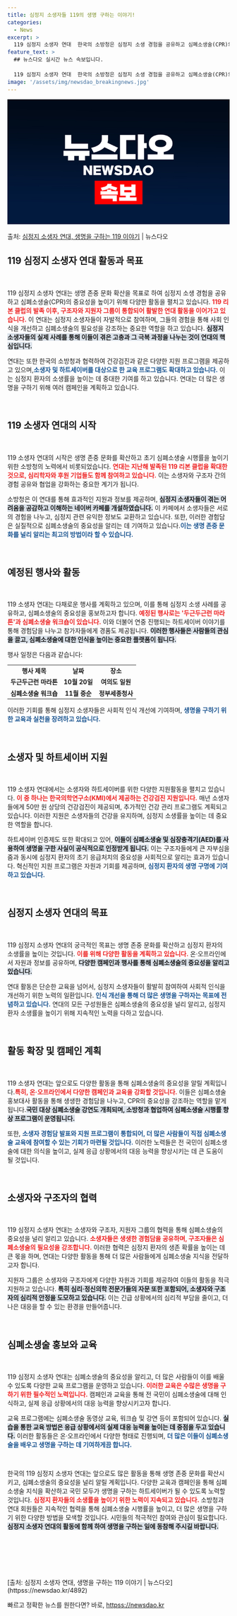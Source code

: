 ```yaml
---
title: 심정지 소생자들 119의 생명 구하는 이야기!
categories:
  - News
excerpt: >
  119 심정지 소생자 연대  한국의 소방청은 심정지 소생 경험을 공유하고 심폐소생술(CPR)의 중요성을 강조…
feature_text: >
  ## 뉴스다오 실시간 뉴스 속보입니다.

  119 심정지 소생자 연대  한국의 소방청은 심정지 소생 경험을 공유하고 심폐소생술(CPR)의 중요성을 강조…
image: '/assets/img/newsdao_breakingnews.jpg'
---
```


![뉴스다오 속보](/assets/img/newsdao_breakingnews.jpg)

<p>출처: <a href="httpss://newsdao.kr/4892" rel="dofollow">심정지 소생자 연대, 생명을 구하는 119 이야기</a> | 뉴스다오</p>

<h2 data-ke-size="size26">119 심정지 소생자 연대 활동과 목표</h2>
<p data-ke-size="size16">&nbsp;</p>

119 심정지 소생자 연대는 생명 존중 문화 확산을 목표로 하여 심정지 소생 경험을 공유하고 심폐소생술(CPR)의 중요성을 높이기 위해 다양한 활동을 펼치고 있습니다. <b><span style="color: #ee2323;">119 리본 클럽의 발족 이후, 구조자와 지원자 그룹이 통합되어 활발한 연대 활동을 이어가고 있습니다.</span></b> 이 연대는 심정지 소생자들이 자발적으로 참여하며, 그들의 경험을 통해 사회 인식을 개선하고 심폐소생술의 필요성을 강조하는 중요한 역할을 하고 있습니다. <b><span style="background-color: #21538527;">심정지 소생자들의 실제 사례를 통해 이들이 겪은 고충과 그 극복 과정을 나누는 것이 연대의 핵심입니다.</span></b>

연대는 또한 한국의 소방청과 협력하여 건강검진과 같은 다양한 지원 프로그램을 제공하고 있으며,<b><span style="color: #1a5490;">소생자 및 하트세이버를 대상으로 한 교육 프로그램도 확대하고 있습니다.</span></b> 이는 심정지 환자의 소생률을 높이는 데 중대한 기여를 하고 있습니다. 연대는 더 많은 생명을 구하기 위해 여러 캠페인을 계획하고 있습니다.

<p data-ke-size="size16">&nbsp;</p>

<h2 data-ke-size="size26">119 소생자 연대의 시작</h2>
<p data-ke-size="size16">&nbsp;</p>

119 소생자 연대의 시작은 생명 존중 문화를 확산하고 초기 심폐소생술 시행률을 높이기 위한 소방청의 노력에서 비롯되었습니다. <b><span style="color: #ee2323;">연대는 지난해 발족된 119 리본 클럽을 확대한 것으로, 심리학자와 후원 기업들도 함께 참여하고 있습니다.</span></b> 이는 소생자와 구조자 간의 경험 공유와 협업을 강화하는 중요한 계기가 됩니다. 

소방청은 이 연대를 통해 효과적인 지원과 정보를 제공하며, <b><span style="background-color: #21538527;">심정지 소생자들이 겪는 어려움을 공감하고 이해하는 네이버 카페를 개설하였습니다.</span></b> 이 카페에서 소생자들은 서로의 경험을 나누고, 심정지 관련 유익한 정보도 교환하고 있습니다. 또한, 이러한 경험담은 실질적으로 심폐소생술의 중요성을 알리는 데 기여하고 있습니다.<b><span style="color: #1a5490;">이는 생명 존중 문화를 널리 알리는 최고의 방법이라 할 수 있습니다.</span></b>

<p data-ke-size="size16">&nbsp;</p>

<h2 data-ke-size="size26">예정된 행사와 활동</h2>
<p data-ke-size="size16">&nbsp;</p>

119 소생자 연대는 다채로운 행사를 계획하고 있으며, 이를 통해 심정지 소생 사례를 공유하고, 심폐소생술의 중요성을 홍보하고자 합니다. <b><span style="color: #ee2323;">예정된 행사로는 '두근두근런 마라톤'과 심폐소생술 워크숍이 있습니다.</span></b> 이와 더불어 연중 진행되는 하트세이버 이야기를 통해 경험담을 나누고 참가자들에게 경품도 제공됩니다. <b><span style="background-color: #21538527;">이러한 행사들은 사람들의 관심을 끌고, 심폐소생술에 대한 인식을 높이는 중요한 플랫폼이 됩니다.</span></b>

행사 일정은 다음과 같습니다:

<table>
<tr>
<td style="text-align: center; height: 17px;"><b>행사 제목</b></td>
<td style="text-align: center; height: 17px;"><b>날짜</b></td>
<td style="text-align: center; height: 17px;"><b>장소</b></td>
</tr>
<tr>
<td style="text-align: center; height: 17px;"><b>두근두근런 마라톤</b></td>
<td style="text-align: center; height: 17px;"><b>10월 20일</b></td>
<td style="text-align: center; height: 17px;"><b>여의도 일원</b></td>
</tr>
<tr>
<td style="text-align: center; height: 17px;"><b>심폐소생술 워크숍</b></td>
<td style="text-align: center; height: 17px;"><b>11월 중순</b></td>
<td style="text-align: center; height: 17px;"><b>정부세종청사</b></td>
</tr>
</table>

이러한 기회를 통해 심정지 소생자들은 사회적 인식 개선에 기여하며, <b><span style="color: #1a5490;">생명을 구하기 위한 교육과 실천을 장려하고 있습니다.</span></b>

<p data-ke-size="size16">&nbsp;</p>

<h2 data-ke-size="size26">소생자 및 하트세이버 지원</h2>
<p data-ke-size="size16">&nbsp;</p>

119 소생자 연대에서는 소생자와 하트세이버를 위한 다양한 지원활동을 펼치고 있습니다. <b><span style="color: #ee2323;">이 중 하나는 한국의학연구소(KMI)에서 제공하는 건강검진 지원입니다.</span></b> 매년 소생자들에게 50만 원 상당의 건강검진이 제공되며, 추가적인 건강 관리 프로그램도 계획되고 있습니다. 이러한 지원은 소생자들의 건강을 유지하며, 심정지 소생률을 높이는 데 중요한 역할을 합니다. 

하트세이버 인증제도 또한 확대되고 있어, <b><span style="background-color: #21538527;">이들이 심폐소생술 및 심장충격기(AED)를 사용하여 생명을 구한 사실이 공식적으로 인정받게 됩니다.</span></b> 이는 구조자들에게 큰 자부심을 줌과 동시에 심정지 환자의 초기 응급처치의 중요성을 사회적으로 알리는 효과가 있습니다. 혁신적인 지원 프로그램은 자원과 기회를 제공하며, <b><span style="color: #1a5490;">심정지 환자의 생명 구명에 기여하고 있습니다.</span></b>

<p data-ke-size="size16">&nbsp;</p>

<h2 data-ke-size="size26">심정지 소생자 연대의 목표</h2>
<p data-ke-size="size16">&nbsp;</p>

119 심정지 소생자 연대의 궁극적인 목표는 생명 존중 문화를 확산하고 심정지 환자의 소생률을 높이는 것입니다. <b><span style="color: #ee2323;">이를 위해 다양한 활동을 계획하고 있습니다.</span></b> 온·오프라인에서 자원과 정보를 공유하며, <b><span style="background-color: #21538527;">다양한 캠페인과 행사를 통해 심폐소생술의 중요성을 알리고 있습니다.</span></b>

연대 활동은 단순한 교육을 넘어서, 심정지 소생자들이 활발히 참여하여 사회적 인식을 개선하기 위한 노력의 일환입니다. <b><span style="color: #1a5490;">인식 개선을 통해 더 많은 생명을 구하자는 목표에 전념하고 있습니다.</span></b> 연대의 모든 구성원들은 심폐소생술의 중요성을 널리 알리고, 심정지 환자 소생률을 높이기 위해 지속적인 노력을 다하고 있습니다.

<p data-ke-size="size16">&nbsp;</p>

<h2 data-ke-size="size26">활동 확장 및 캠페인 계획</h2>
<p data-ke-size="size16">&nbsp;</p>

119 소생자 연대는 앞으로도 다양한 활동을 통해 심폐소생술의 중요성을 알릴 계획입니다.<b><span style="color: #ee2323;">특히, 온·오프라인에서 다양한 캠페인과 교육을 강화할 것입니다.</span></b> 이들은 심폐소생술 홍보대사 활동을 통해 생생한 경험담을 나누고, CPR의 중요성을 강조하는 역할을 맡게 됩니다.<b><span style="background-color: #21538527;">국민 대상 심폐소생술 강연도 개최되며, 소방청과 협업하여 심폐소생술 시행률 향상 프로그램이 운영됩니다.</span></b> 

또한, <b><span style="color: #1a5490;">소생자 경험담 발표와 지원 프로그램이 통합되어, 더 많은 사람들이 직접 심폐소생술 교육에 참여할 수 있는 기회가 마련될 것입니다.</span></b> 이러한 노력들은 전 국민이 심폐소생술에 대한 의식을 높이고, 실제 응급 상황에서의 대응 능력을 향상시키는 데 큰 도움이 될 것입니다.

<p data-ke-size="size16">&nbsp;</p>

<h2 data-ke-size="size26">소생자와 구조자의 협력</h2>
<p data-ke-size="size16">&nbsp;</p>

119 심정지 소생자 연대는 소생자와 구조자, 지원자 그룹의 협력을 통해 심폐소생술의 중요성을 널리 알리고 있습니다. <b><span style="color: #ee2323;">소생자들은 생생한 경험담을 공유하며, 구조자들은 심폐소생술의 필요성을 강조합니다.</span></b> 이러한 협력은 심정지 환자의 생존 확률을 높이는 데 큰 몫을 하며, 연대는 다양한 활동을 통해 더 많은 사람들에게 심폐소생술 지식을 전달하고자 합니다.

지원자 그룹은 소생자와 구조자에게 다양한 자원과 기회를 제공하여 이들의 활동을 적극 지원하고 있습니다. <b><span style="background-color: #21538527;">특히 심리·정신의학 전문가들의 자문 또한 포함되어, 소생자와 구조자의 심리적 안정을 도모하고 있습니다.</span></b> 이는 긴급 상황에서의 심리적 부담을 줄이고, 더 나은 대응을 할 수 있는 환경을 만들어줍니다. 

<p data-ke-size="size16">&nbsp;</p>

<h2 data-ke-size="size26">심폐소생술 홍보와 교육</h2>
<p data-ke-size="size16">&nbsp;</p>

119 심정지 소생자 연대는 심폐소생술의 중요성을 알리고, 더 많은 사람들이 이를 배울 수 있도록 다양한 교육 프로그램을 운영하고 있습니다. <b><span style="color: #ee2323;">이러한 교육은 수많은 생명을 구하기 위한 필수적인 노력입니다.</span></b> 캠페인과 교육을 통해 전 국민이 심폐소생술에 대해 인식하고, 실제 응급 상황에서의 대응 능력을 향상시키고자 합니다.

교육 프로그램에는 심폐소생술 동영상 교육, 워크숍 및 강연 등이 포함되어 있습니다. <b><span style="background-color: #21538527;">실습을 통한 교육 방법은 응급 상황에서의 실제 대응 능력을 높이는 데 중점을 두고 있습니다.</span></b> 이러한 활동들은 온·오프라인에서 다양한 형태로 진행되며, <b><span style="color: #1a5490;">더 많은 이들이 심폐소생술을 배우고 생명을 구하는 데 기여하게끔 합니다.</span></b>

<p data-ke-size="size16">&nbsp;</p>

한국의 119 심정지 소생자 연대는 앞으로도 많은 활동을 통해 생명 존중 문화를 확산시키고, 심폐소생술의 중요성을 널리 알릴 계획입니다. 다양한 교육과 캠페인을 통해 심폐소생술 지식을 확산하고 국민 모두가 생명을 구하는 하트세이버가 될 수 있도록 노력할 것입니다. <b><span style="color: #ee2323;">심정지 환자들의 소생률을 높이기 위한 노력이 지속되고 있습니다.</span></b> 소방청과 연대 회원들은 지속적인 협력을 통해 심폐소생술 시행률을 높이고, 더 많은 생명을 구하기 위한 다양한 방법을 모색할 것입니다. 시민들의 적극적인 참여와 관심이 필요합니다. <b><span style="background-color: #21538527;">심정지 소생자 연대의 활동에 함께 하여 생명을 구하는 일에 동참해 주시길 바랍니다.</span></b>

<p data-ke-size="size16">&nbsp;</p>

<br>
<p data-ke-size="size16">&nbsp;</p>
[출처: 심정지 소생자 연대, 생명을 구하는 119 이야기 | 뉴스다오](httpss://newsdao.kr/4892) 

빠르고 정확한 뉴스를 원한다면? 바로, <a href="httpss://newsdao.kr" rel="dofollow">httpss://newsdao.kr</a>


